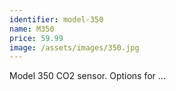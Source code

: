 ```yaml
---
identifier: model-350 
name: M350 
price: 59.99
image: /assets/images/350.jpg
---
```

Model 350 CO2 sensor. Options for ...
